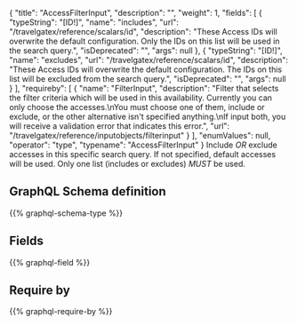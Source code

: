 {
  "title": "AccessFilterInput",
  "description": "",
  "weight": 1,
  "fields": [
    {
      "typeString": "[ID!]",
      "name": "includes",
      "url": "/travelgatex/reference/scalars/id",
      "description": "These Access IDs will overwrite the default configuration. Only the IDs on this list will be used in the search query.",
      "isDeprecated": "",
      "args": null
    },
    {
      "typeString": "[ID!]",
      "name": "excludes",
      "url": "/travelgatex/reference/scalars/id",
      "description": "These Access IDs will overwrite the default configuration. The IDs on this list will be excluded from the search query.",
      "isDeprecated": "",
      "args": null
    }
  ],
  "requireby": [
    {
      "name": "FilterInput",
      "description": "Filter that selects the filter criteria which will be used in this availability. Currently you can only choose the accesses.\nYou must choose one of them, include or exclude, or the other alternative isn't specified anything.\nIf input both, you will receive a validation error that indicates this error.",
      "url": "/travelgatex/reference/inputobjects/filterinput"
    }
  ],
  "enumValues": null,
  "operator": "type",
  "typename": "AccessFilterInput"
}
Include *OR* exclude accesses in this specific search query. If not specified, default accesses will be used.
Only one list (includes or excludes) *MUST* be used.
## GraphQL Schema definition

{{% graphql-schema-type %}}

## Fields

{{% graphql-field %}}

## Require by

{{% graphql-require-by %}}
